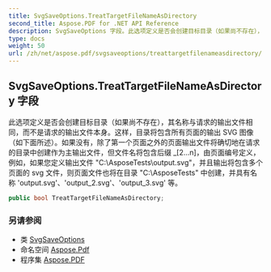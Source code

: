 ```yaml
---
title: SvgSaveOptions.TreatTargetFileNameAsDirectory
second_title: Aspose.PDF for .NET API Reference
description: SvgSaveOptions 字段。此选项定义是否会创建目标目录（如果尚不存在），其名称与请求的输出文件相同，而不是请求的输出文件本身。这样，目录将包含所有页面的输出 SVG 图像，如下所述。如果没有，除了第一个页面之外的页面输出文件将确切地在请求的目录中创建作为主输出文件，但文件名将包含后缀 _[2...n]，由页面编号定义，例如，如果您定义输出文件 "C:\AsposeTests\output.svg"，并且输出将包含多个页面的 svg 文件，则页面文件也将在目录 "C:\AsposeTests\" 中创建，并具有名称 'output.svg'、'output_2.svg'、'output_3.svg' 等。
type: docs
weight: 50
url: /zh/net/aspose.pdf/svgsaveoptions/treattargetfilenameasdirectory/
---
```

## SvgSaveOptions.TreatTargetFileNameAsDirectory 字段

此选项定义是否会创建目标目录（如果尚不存在），其名称与请求的输出文件相同，而不是请求的输出文件本身。这样，目录将包含所有页面的输出 SVG 图像（如下面所述）。如果没有，除了第一个页面之外的页面输出文件将确切地在请求的目录中创建作为主输出文件，但文件名将包含后缀 _[2...n]，由页面编号定义，例如，如果您定义输出文件 "C:\AsposeTests\output.svg"，并且输出将包含多个页面的 svg 文件，则页面文件也将在目录 "C:\AsposeTests\" 中创建，并具有名称 'output.svg'、'output_2.svg'、'output_3.svg' 等。

```csharp
public bool TreatTargetFileNameAsDirectory;
```

### 另请参阅

* 类 [SvgSaveOptions](../)
* 命名空间 [Aspose.Pdf](../../../aspose.pdf/)
* 程序集 [Aspose.PDF](../../../)